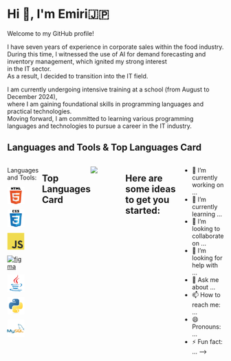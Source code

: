 # Hi 👋, I'm Emiri🇯🇵

Welcome to my GitHub profile!

I have seven years of experience in corporate sales within the food industry.  
During this time, I witnessed the use of AI for demand forecasting and inventory management, which ignited my strong interest  
in the IT sector.  
As a result, I decided to transition into the IT field.  

I am currently undergoing intensive training at a school (from August to December 2024),  
where I am gaining foundational skills in programming languages and practical technologies.    
Moving forward, I am committed to learning various programming languages and technologies to pursue a career in the IT industry.  



## Languages and Tools & Top Languages Card
<div style="display: flex; justify-content: space-between;">
  <div style="width: 49%;">
    <p>Languages and Tools:</p>
    <div style="display: flex; flex-wrap: wrap; gap: 10px;">
      <a href="https://www.w3.org/html/" target="_blank" rel="noreferrer" style="width: 49%;">
        <img src="https://raw.githubusercontent.com/devicons/devicon/master/icons/html5/html5-original-wordmark.svg" alt="html5" width="40" height="40"/></a> 
      <a href="https://www.w3schools.com/css/" target="_blank" rel="noreferrer" style="width: 49%;">
        <img src="https://raw.githubusercontent.com/devicons/devicon/master/icons/css3/css3-original-wordmark.svg" alt="css3" width="40" height="40"/></a>
      <a href="https://developer.mozilla.org/en-US/docs/Web/JavaScript" target="_blank" rel="noreferrer" style="width: 49%;">
        <img src="https://raw.githubusercontent.com/devicons/devicon/master/icons/javascript/javascript-original.svg" alt="javascript" width="40" height="40"/></a>
      <a href="https://www.figma.com/" target="_blank" rel="noreferrer" style="width: 49%;">
        <img src="https://www.vectorlogo.zone/logos/figma/figma-icon.svg" alt="figma" width="40" height="40"/></a>
      <a href="https://www.java.com" target="_blank" rel="noreferrer" style="width: 49%;">
        <img src="https://raw.githubusercontent.com/devicons/devicon/master/icons/java/java-original.svg" alt="java" width="40" height="40"/></a> 
      <a href="https://www.python.org" target="_blank" rel="noreferrer" style="width: 49%;">
        <img src="https://raw.githubusercontent.com/devicons/devicon/master/icons/python/python-original.svg" alt="python" width="40" height="40"/></a>   
      <a href="https://www.mysql.com/" target="_blank" rel="noreferrer" style="width: 49%;">
        <img src="https://raw.githubusercontent.com/devicons/devicon/master/icons/mysql/mysql-original-wordmark.svg" alt="mysql" width="40" height="40"/></a>
    </div>
  </div>
  
## Top Languages Card
<div style="width: 49%;">
  <p align="left">
    <a href="https://github.com/anuraghazra/github-readme-stats">
      <img src="https://github-readme-stats.vercel.app/api/top-langs/?username=emiche1108&layout=compact&theme=onedark" />
    </a>
  </p>
</div>



## Here are some ideas to get you started:
- 🔭 I’m currently working on ...
- 🌱 I’m currently learning ...
- 👯 I’m looking to collaborate on ...
- 🤔 I’m looking for help with ...
- 💬 Ask me about ...
- 📫 How to reach me: ...
- 😄 Pronouns: ...
- ⚡ Fun fact: ...
-->

  
